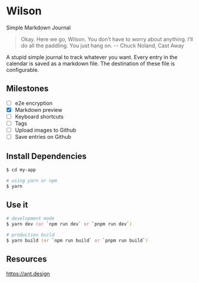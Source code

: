 Wilson
======

Simple Markdown Journal

> Okay. Here we go, Wilson. You don’t have to worry about anything. I’ll do all the paddling. You just hang on. -- Chuck Noland, Cast Away

A stupid simple journal to track whatever you want.
Every entry in the calendar is saved as a markdown file.
The destination of these file is configurable.

## Milestones

- [ ] e2e encryption
- [x] Markdown preview
- [ ] Keyboard shortcuts
- [ ] Tags
- [ ] Upload images to Github
- [ ] Save entries on Github

## Install Dependencies

```zsh
$ cd my-app

# using yarn or npm
$ yarn
```

## Use it

```zsh
# development mode
$ yarn dev (or `npm run dev` or `pnpm run dev`)

# production build
$ yarn build (or `npm run build` or `pnpm run build`)
```

## Resources

<https://ant.design>

